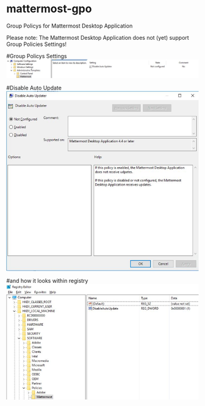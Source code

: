 # mattermost-gpo
Group Policys for Mattermost Desktop Application

Please note: The Mattermost Desktop Application does not (yet) support Group Policies Settings!

#Group Policys Settings
![](images/gpo_setting.jpg)

#Disable Auto Update
![](images/gpo_autoupdate.jpg)

#and how it looks within registry
![](images/gpo_registry.jpg)
